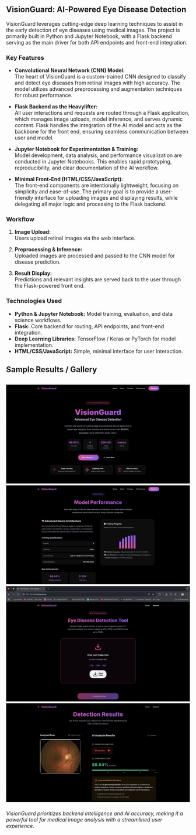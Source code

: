 ## VisionGuard: AI-Powered Eye Disease Detection

VisionGuard leverages cutting-edge deep learning techniques to assist in the early detection of eye diseases using medical images. The project is primarily built in Python and Jupyter Notebook, with a Flask backend serving as the main driver for both API endpoints and front-end integration.

### Key Features

- **Convolutional Neural Network (CNN) Model:**  
  The heart of VisionGuard is a custom-trained CNN designed to classify and detect eye diseases from retinal images with high accuracy. The model utilizes advanced preprocessing and augmentation techniques for robust performance.

- **Flask Backend as the Heavylifter:**  
  All user interactions and requests are routed through a Flask application, which manages image uploads, model inference, and serves dynamic content. Flask handles the integration of the AI model and acts as the backbone for the front end, ensuring seamless communication between user and model.

- **Jupyter Notebook for Experimentation & Training:**  
  Model development, data analysis, and performance visualization are conducted in Jupyter Notebooks. This enables rapid prototyping, reproducibility, and clear documentation of the AI workflow.

- **Minimal Front-End (HTML/CSS/JavaScript):**  
  The front-end components are intentionally lightweight, focusing on simplicity and ease-of-use. The primary goal is to provide a user-friendly interface for uploading images and displaying results, while delegating all major logic and processing to the Flask backend.

### Workflow

1. **Image Upload:**  
   Users upload retinal images via the web interface.

2. **Preprocessing & Inference:**  
   Uploaded images are processed and passed to the CNN model for disease prediction.

3. **Result Display:**  
   Predictions and relevant insights are served back to the user through the Flask-powered front end.

### Technologies Used

- **Python & Jupyter Notebook:** Model training, evaluation, and data science workflows.
- **Flask:** Core backend for routing, API endpoints, and front-end integration.
- **Deep Learning Libraries:** TensorFlow / Keras or PyTorch for model implementation.
- **HTML/CSS/JavaScript:** Simple, minimal interface for user interaction.


## Sample Results / Gallery

![HOME PAGE](uploads/home.png)
![Model Parameters](uploads/perfomance.png)
![Upload](uploads/upload.png)
![Result](uploads/result.png)
---

*VisionGuard prioritizes backend intelligence and AI accuracy, making it a powerful tool for medical image analysis with a streamlined user experience.*
